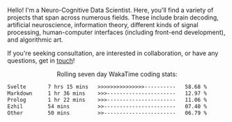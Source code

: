 Hello! I'm a Neuro-Cognitive Data Scientist. Here, you'll find a variety of projects that span across numerous fields. These include brain decoding, artificial neuroscience, information theory, different kinds of signal processing, human-computer interfaces (including front-end development), and algorithmic art. 

If you're seeking consultation, are interested in collaboration, or have any questions, get in <a href='mailto:desk@syrkis.com?subject=Getting%20in%20touch'>touch</a>!

<p align="center">Rolling seven day WakaTime coding stats:</p>
<!--START_SECTION:waka-->

```txt
Svelte       7 hrs 15 mins   >>>>>>>>>>>>>>>----------   58.68 %
Markdown     1 hr 36 mins    >>>----------------------   12.97 %
Prolog       1 hr 22 mins    >>>----------------------   11.06 %
Ezhil        54 mins         >>-----------------------   07.40 %
Other        50 mins         >>-----------------------   06.79 %
```

<!--END_SECTION:waka-->
